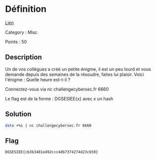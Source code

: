 # Définition

[Lien](https://ctf.challengecybersec.fr/7a144cdc500b28e80cf760d60aca2ed3/challenge-detail.php?chall=30)

Category : Misc

Points : 50

## Description

Un de vos collègues a créé un petite énigme, il est un peu lourd et vous demande depuis des semaines de la résoudre, faites lui plaisir. Voici l'énigme : Quelle heure est-t-il ?

Connectez-vous via nc challengecybersec.fr 6660

Le flag est de la forme : DGSESIEE{x} avec x un hash

## Solution

```bash
date +%s | nc challengecybersec.fr 6660
```

## Flag

`DGSESIEE{cb3b3481e492ccc4db7374274d23c659}`
